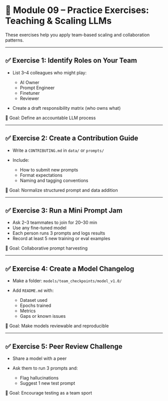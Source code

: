 # 🧪 Module 09 – Practice Exercises: Teaching & Scaling LLMs

These exercises help you apply team-based scaling and collaboration patterns.

---

## ✅ Exercise 1: Identify Roles on Your Team

* List 3–4 colleagues who might play:

  * AI Owner
  * Prompt Engineer
  * Finetuner
  * Reviewer
* Create a draft responsibility matrix (who owns what)

🎯 Goal: Define an accountable LLM process

---

## ✅ Exercise 2: Create a Contribution Guide

* Write a `CONTRIBUTING.md` in `data/` or `prompts/`
* Include:

  * How to submit new prompts
  * Format expectations
  * Naming and tagging conventions

🎯 Goal: Normalize structured prompt and data addition

---

## ✅ Exercise 3: Run a Mini Prompt Jam

* Ask 2–3 teammates to join for 20–30 min
* Use any fine-tuned model
* Each person runs 3 prompts and logs results
* Record at least 5 new training or eval examples

🎯 Goal: Collaborative prompt harvesting

---

## ✅ Exercise 4: Create a Model Changelog

* Make a folder: `models/team_checkpoints/model_v1.0/`
* Add `README.md` with:

  * Dataset used
  * Epochs trained
  * Metrics
  * Gaps or known issues

🎯 Goal: Make models reviewable and reproducible

---

## ✅ Exercise 5: Peer Review Challenge

* Share a model with a peer
* Ask them to run 3 prompts and:

  * Flag hallucinations
  * Suggest 1 new test prompt

🎯 Goal: Encourage testing as a team sport
